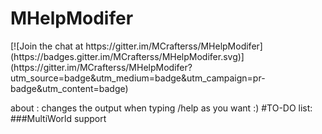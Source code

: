 <h1>MHelpModifer</h1>
[![Join the chat at https://gitter.im/MCrafterss/MHelpModifer](https://badges.gitter.im/MCrafterss/MHelpModifer.svg)](https://gitter.im/MCrafterss/MHelpModifer?utm_source=badge&utm_medium=badge&utm_campaign=pr-badge&utm_content=badge)

about : changes the output when typing /help as you want :)
#TO-DO list:
###MultiWorld support
